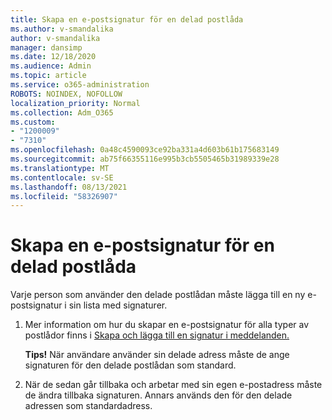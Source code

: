 ```yaml
---
title: Skapa en e-postsignatur för en delad postlåda
ms.author: v-smandalika
author: v-smandalika
manager: dansimp
ms.date: 12/18/2020
ms.audience: Admin
ms.topic: article
ms.service: o365-administration
ROBOTS: NOINDEX, NOFOLLOW
localization_priority: Normal
ms.collection: Adm_O365
ms.custom:
- "1200009"
- "7310"
ms.openlocfilehash: 0a48c4590093ce92ba331a4d603b61b175683149
ms.sourcegitcommit: ab75f66355116e995b3cb5505465b31989339e28
ms.translationtype: MT
ms.contentlocale: sv-SE
ms.lasthandoff: 08/13/2021
ms.locfileid: "58326907"
---
```

# <a name="create-an-email-signature-for-a-shared-mailbox"></a>Skapa en e-postsignatur för en delad postlåda

Varje person som använder den delade postlådan måste lägga till en ny e-postsignatur i sin lista med signaturer.

1. Mer information om hur du skapar en e-postsignatur för alla typer av postlådor finns i [Skapa och lägga till en signatur i meddelanden.](https://support.office.com/article/8ee5d4f4-68fd-464a-a1c1-0e1c80bb27f2)

    **Tips!** När användare använder sin delade adress måste de ange signaturen för den delade postlådan som standard.
1. När de sedan går tillbaka och arbetar med sin egen e-postadress måste de ändra tillbaka signaturen. Annars används den för den delade adressen som standardadress.